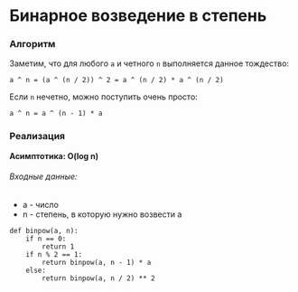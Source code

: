 # Бинарное возведение в степень

### Алгоритм
Заметим, что для любого `a` и четного `n` выполняется данное тождество:
```
a ^ n = (a ^ (n / 2)) ^ 2 = a ^ (n / 2) * a ^ (n / 2)
```
Если `n` нечетно, можно поступить очень просто:
```
a ^ n = a ^ (n - 1) * a
```

### Реализация
**Асимптотика: O(log n)**
###### Входные данные:
 - a - число
 - n - степень, в которую нужно возвести a
```python3
def binpow(a, n):
    if n == 0:
        return 1
    if n % 2 == 1:
        return binpow(a, n - 1) * a
    else:
        return binpow(a, n / 2) ** 2
```